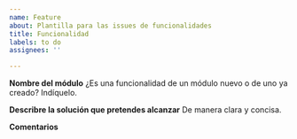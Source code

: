 ```yaml
---
name: Feature
about: Plantilla para las issues de funcionalidades
title: Funcionalidad
labels: to do
assignees: ''

---
```


**Nombre del módulo**
¿Es una funcionalidad de un módulo nuevo o de uno ya creado? Indíquelo.

**Describre la solución que pretendes alcanzar**
De manera clara y concisa.

**Comentarios**
